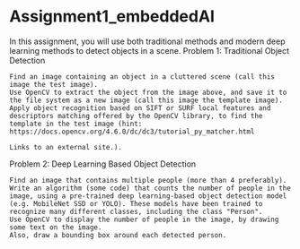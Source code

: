 # Assignment1_embeddedAI
In this assignment, you will use both traditional methods and modern deep learning methods to detect objects in a scene.
Problem 1: Traditional Object Detection

    Find an image containing an object in a cluttered scene (call this image the test image).
    Use OpenCV to extract the object from the image above, and save it to the file system as a new image (call this image the template image).
    Apply object recognition based on SIFT or SURF local features and descriptors matching offered by the OpenCV library, to find the template in the test image (hint: https://docs.opencv.org/4.6.0/dc/dc3/tutorial_py_matcher.html 

    Links to an external site.).

Problem 2: Deep Learning Based Object Detection

    Find an image that contains multiple people (more than 4 preferably).
    Write an algorithm (some code) that counts the number of people in the image, using a pre-trained deep learning-based object detection model (e.g. MobileNet SSD or YOLO). These models have been trained to recognize many different classes, including the class "Person".
    Use OpenCV to display the number of people in the image, by drawing some text on the image.
    Also, draw a bounding box around each detected person.


